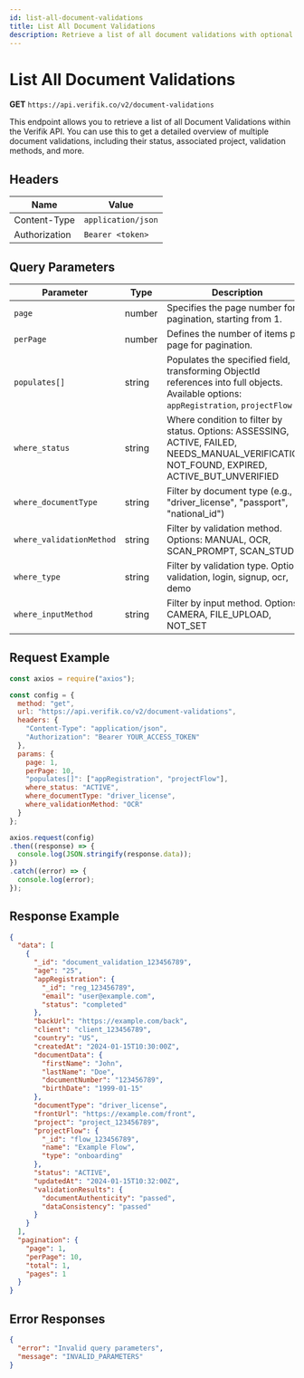 ```yaml
---
id: list-all-document-validations
title: List All Document Validations
description: Retrieve a list of all document validations with optional filtering and pagination
---
```


# List All Document Validations

**GET** `https://api.verifik.co/v2/document-validations`

This endpoint allows you to retrieve a list of all Document Validations within the Verifik API. You can use this to get a detailed overview of multiple document validations, including their status, associated project, validation methods, and more.

## Headers

| Name          | Value              |
| ------------- | ------------------ |
| Content-Type  | `application/json` |
| Authorization | `Bearer <token>`   |

## Query Parameters

| Parameter                | Type   | Description                                                                                                                                                                 |
| ------------------------ | ------ | --------------------------------------------------------------------------------------------------------------------------------------------------------------------------- |
| `page`                   | number | Specifies the page number for pagination, starting from 1.                                                                                                                  |
| `perPage`                | number | Defines the number of items per page for pagination.                                                                                                                        |
| `populates[]`            | string | Populates the specified field, transforming ObjectId references into full objects. Available options: `appRegistration`, `projectFlow` |
| `where_status`           | string | Where condition to filter by status. Options: ASSESSING, ACTIVE, FAILED, NEEDS_MANUAL_VERIFICATION, NOT_FOUND, EXPIRED, ACTIVE_BUT_UNVERIFIED |
| `where_documentType`     | string | Filter by document type (e.g., "driver_license", "passport", "national_id")                                                                                               |
| `where_validationMethod` | string | Filter by validation method. Options: MANUAL, OCR, SCAN_PROMPT, SCAN_STUDIO                                                                                               |
| `where_type`             | string | Filter by validation type. Options: validation, login, signup, ocr, demo                                                                                                    |
| `where_inputMethod`      | string | Filter by input method. Options: CAMERA, FILE_UPLOAD, NOT_SET                                                                                                             |

## Request Example

```javascript
const axios = require("axios");

const config = {
  method: "get",
  url: "https://api.verifik.co/v2/document-validations",
  headers: {
    "Content-Type": "application/json",
    "Authorization": "Bearer YOUR_ACCESS_TOKEN"
  },
  params: {
    page: 1,
    perPage: 10,
    "populates[]": ["appRegistration", "projectFlow"],
    where_status: "ACTIVE",
    where_documentType: "driver_license",
    where_validationMethod: "OCR"
  }
};

axios.request(config)
.then((response) => {
  console.log(JSON.stringify(response.data));
})
.catch((error) => {
  console.log(error);
});
```

## Response Example

```json
{
  "data": [
    {
      "_id": "document_validation_123456789",
      "age": "25",
      "appRegistration": {
        "_id": "reg_123456789",
        "email": "user@example.com",
        "status": "completed"
      },
      "backUrl": "https://example.com/back",
      "client": "client_123456789",
      "country": "US",
      "createdAt": "2024-01-15T10:30:00Z",
      "documentData": {
        "firstName": "John",
        "lastName": "Doe",
        "documentNumber": "123456789",
        "birthDate": "1999-01-15"
      },
      "documentType": "driver_license",
      "frontUrl": "https://example.com/front",
      "project": "project_123456789",
      "projectFlow": {
        "_id": "flow_123456789",
        "name": "Example Flow",
        "type": "onboarding"
      },
      "status": "ACTIVE",
      "updatedAt": "2024-01-15T10:32:00Z",
      "validationResults": {
        "documentAuthenticity": "passed",
        "dataConsistency": "passed"
      }
    }
  ],
  "pagination": {
    "page": 1,
    "perPage": 10,
    "total": 1,
    "pages": 1
  }
}
```

## Error Responses

```json
{
  "error": "Invalid query parameters",
  "message": "INVALID_PARAMETERS"
}
```
